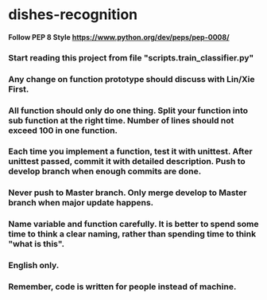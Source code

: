 # dishes-recognition
#### Follow PEP 8 Style https://www.python.org/dev/peps/pep-0008/


### Start reading this project from file "scripts.train_classifier.py"

### Any change on function prototype should discuss with Lin/Xie First.

### All function should only do one thing. Split your function into sub function at the right time. Number of lines should not exceed 100 in one function.

### Each time you implement a function, test it with unittest. After unittest passed, commit it with detailed description. Push to develop branch when enough commits are done.

### Never push to Master branch. Only merge develop to Master branch when major update happens.

### Name variable and function carefully. It is better to spend some time to think a clear naming, rather than spending time to think "what is this".

### English only.

### Remember, code is written for people instead of machine.